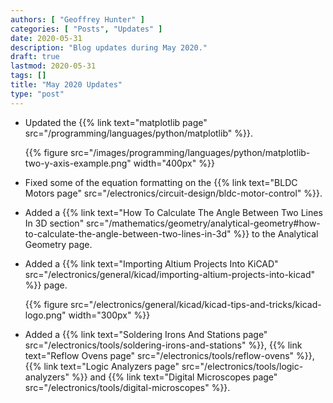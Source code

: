 ```yaml
---
authors: [ "Geoffrey Hunter" ]
categories: [ "Posts", "Updates" ]
date: 2020-05-31
description: "Blog updates during May 2020."
draft: true
lastmod: 2020-05-31
tags: []
title: "May 2020 Updates"
type: "post"
---
```


* Updated the {{% link text="matplotlib page" src="/programming/languages/python/matplotlib" %}}.

    {{% figure src="/images/programming/languages/python/matplotlib-two-y-axis-example.png" width="400px" %}}

* Fixed some of the equation formatting on the {{% link text="BLDC Motors page" src="/electronics/circuit-design/bldc-motor-control" %}}.

* Added a {{% link text="How To Calculate The Angle Between Two Lines In 3D section" src="/mathematics/geometry/analytical-geometry#how-to-calculate-the-angle-between-two-lines-in-3d" %}} to the Analytical Geometry page.

* Added a {{% link text="Importing Altium Projects Into KiCAD" src="/electronics/general/kicad/importing-altium-projects-into-kicad" %}} page.

    {{% figure src="/electronics/general/kicad/kicad-tips-and-tricks/kicad-logo.png" width="300px" %}}

* Added a {{% link text="Soldering Irons And Stations page" src="/electronics/tools/soldering-irons-and-stations" %}}, {{% link text="Reflow Ovens page" src="/electronics/tools/reflow-ovens" %}}, {{% link text="Logic Analyzers page" src="/electronics/tools/logic-analyzers" %}} and {{% link text="Digital Microscopes page" src="/electronics/tools/digital-microscopes" %}}.